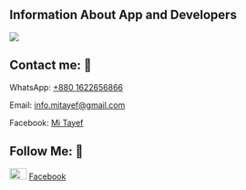 <!DOCTYPE html>
<html lang="en">
<head>
    <meta charset="UTF-8">
    <meta name="viewport" content="width=device-width, initial-scale=1.0">
</head>
<body>

<!-- Banner Me Area -->
<h2>Information About App and Developers</h2>
<img src="https://github.com/user-attachments/assets/d91da89f-ab04-4808-8544-c773fd14f07e" /> 


<!-- Contact Me Area -->
<h2>Contact me: 💬</h2>
    <p>WhatsApp: <a href="tel:+8801522656866">+880 1622656866</a></p>
    <p>Email: <a href="mailto:example@email.com">info.mitayef@gmail.com</a></p>
    <p>Facebook: <a href="">Mi Tayef</a></p>


<!-- Follow Me Area -->
<h2>Follow Me: 💨</h2>

  <span><img src="https://thumbs.dreamstime.com/b/facebook-logo-vector-eps-file-squared-coloured-easily-editable-have-white-background-high-resolution-255557233.jpg" alt="Description" style="width: 30px; height: 20px;"/>&nbsp;<a href="https://facebook.com/AndroidSquadOfficial">Facebook</a></span> &nbsp; &nbsp;





</body>
</html>
